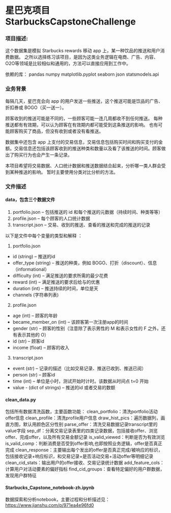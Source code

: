 # 星巴克项目 StarbucksCapstoneChallenge


### 项目描述:
这个数据集是模拟 Starbucks rewards 移动 app 上，某一种饮品的推送和用户消费数据。
之所以选择练习该项目，是因为这类业务逻辑在电商、广告、内容、O2O等领域是比较相似和通用的，方法可以直接应用到工作中。

依赖的库：
pandas
numpy
matplotlib.pyplot 
seaborn
json
statsmodels.api

### 业务背景
每隔几天，星巴克会向 app 的用户发送一些推送，这个推送可能是饮品的广告、折扣券或 BOGO（买一送一）。

顾客收到的推送可能是不同的，一些顾客可能一连几周都收不到任何推送。
每种推送都有有效期，可以认为顾客在有效期内都可能受到这条推送的影响。
也有可能顾客购买了商品，但没有收到或者没有看推送。

数据集中还包含 app 上支付的交易信息，交易信息包括购买时间和购买支付的金额。交易信息还包括该顾客收到的推送种类和数量以及看了该推送的时间。顾客做出了购买行为也会产生一条记录。

本项目希望将交易数据、人口统计数据和推送数据结合起来，分析哪一类人群会受到某种推送的影响。
暂时主要使用分类对比分析的方法。

### 文件描述

#### data，包含三个数据文件
1. portfolio.json – 包括推送的 id 和每个推送的元数据（持续时间、种类等等）
2. profile.json – 每个顾客的人口统计数据
3. transcript.json – 交易、收到的推送、查看的推送和完成的推送的记录

以下是文件中每个变量的类型和解释 ：
1. portfolio.json

- id (string) – 推送的id
- offer_type (string) – 推送的种类，例如 BOGO、打折（discount）、信息（informational）
- difficulty (int) – 满足推送的要求所需的最少花费
- reward (int) – 满足推送的要求后给与的优惠
- duration (int) – 推送持续的时间，单位是天
- channels (字符串列表)

2. profile.json

- age (int) – 顾客的年龄
- became_member_on (int) – 该顾客第一次注册app的时间
- gender (str) – 顾客的性别（注意除了表示男性的 M 和表示女性的 F 之外，还有表示其他的 O）
- id (str) – 顾客id
- income (float) – 顾客的收入

3. transcript.json

- event (str) – 记录的描述（比如交易记录、推送已收到、推送已阅）
- person (str) – 顾客id
- time (int) – 单位是小时，测试开始时计时。该数据从时间点 t=0 开始
- value - (dict of strings) – 推送的id 或者交易的数额

#### clean_data.py 
包括所有数据清洗函数，主要函数功能：
clean_portfolio：清洗portfolio活动offer信息
clean_profile：清洗profile用户信息
draw_hist_pics：遍历数据列，画直方图，默认用颜色区分性别
parse_offer：清洗交易数据记录transcript里的value字段
sep_df：分离交易记录表里的四类记录数据，包括接收offer、浏览offer、完成offer，以及所有交易金额记录
is_valid_viewed：判断是否为有效浏览
is_valid_comp：判断消费是否受到offer影响,也即按照业务逻辑，offer是否真正完成
clean_response：主要输出每个发出的offer是否真正完成/被响应的标识，包括接收记录+响应标识，和交易记录+是否活动交易+活动offer等明细记录
clean_cid_stats：输出用户的offer接收、交易记录统计数据
add_feature_cols：计算用户对活动要素的偏好指标
find_cid_groups：查看特定偏好的用户群数据，发现用户群特征


#### Starbucks_Capstone_notebook-zh.ipynb 
数据探索和分析notebook，主要过程和分析描述见：<https://www.jianshu.com/p/971ea4e96fd0> 
